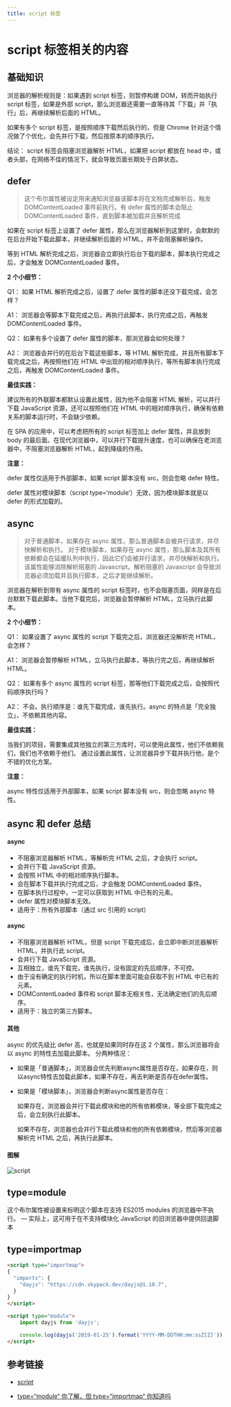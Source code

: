 ```yaml
---
title: script 标签
---
```


# script 标签相关的内容

## 基础知识

浏览器的解析规则是：如果遇到 script 标签，则暂停构建 DOM，转而开始执行 script 标签，如果是外部 script，那么浏览器还需要一直等待其「下载」并「执行」后，再继续解析后面的 HTML。

如果有多个 script 标签，是按照顺序下载然后执行的，但是 Chrome 针对这个情况做了个优化，会先并行下载，然后按原本的顺序执行。

结论： script 标签会阻塞浏览器解析 HTML，如果把 script 都放在 head 中，或者头部，在网络不佳的情况下，就会导致页面长期处于白屏状态。

## defer

> 这个布尔属性被设定用来通知浏览器该脚本将在文档完成解析后，触发 DOMContentLoaded 事件前执行。有 defer 属性的脚本会阻止 DOMContentLoaded 事件，直到脚本被加载并且解析完成

如果在 script 标签上设置了 defer 属性，那么在浏览器解析到这里时，会默默的在后台开始下载此脚本，并继续解析后面的 HTML，并不会阻塞解析操作。

等到 HTML 解析完成之后，浏览器会立即执行后台下载的脚本，脚本执行完成之后，才会触发 DOMContentLoaded 事件。

**2 个小细节：**

Q1： 如果 HTML 解析完成之后，设置了 defer 属性的脚本还没下载完成，会怎样？

A1： 浏览器会等脚本下载完成之后，再执行此脚本，执行完成之后，再触发 DOMContentLoaded 事件。

Q2： 如果有多个设置了 defer 属性的脚本，那浏览器会如何处理？

A2： 浏览器会并行的在后台下载这些脚本，等 HTML 解析完成，并且所有脚本下载完成之后，再按照他们在 HTML 中出现的相对顺序执行，等所有脚本执行完成之后，再触发 DOMContentLoaded 事件。

**最佳实践：**

建议所有的外联脚本都默认设置此属性，因为他不会阻塞 HTML 解析，可以并行下载 JavaScript 资源，还可以按照他们在 HTML 中的相对顺序执行，确保有依赖关系的脚本运行时，不会缺少依赖。

在 SPA 的应用中，可以考虑把所有的 script 标签加上 defer 属性，并且放到 body 的最后面。在现代浏览器中，可以并行下载提升速度，也可以确保在老浏览器中，不阻塞浏览器解析 HTML，起到降级的作用。

**注意：**

defer 属性仅适用于外部脚本，如果 script 脚本没有 src，则会忽略 defer 特性。

defer 属性对模块脚本（script type=‘module’）无效，因为模块脚本就是以 defer 的形式加载的。

## async

> 对于普通脚本，如果存在 async 属性，那么普通脚本会被并行请求，并尽快解析和执行。
> 对于模块脚本，如果存在 async 属性，那么脚本及其所有依赖都会在延缓队列中执行，因此它们会被并行请求，并尽快解析和执行。该属性能够消除解析阻塞的 Javascript。解析阻塞的 Javascript 会导致浏览器必须加载并且执行脚本，之后才能继续解析。

浏览器在解析到带有 async 属性的 script 标签时，也不会阻塞页面，同样是在后台默默下载此脚本。当他下载完后，浏览器会暂停解析 HTML，立马执行此脚本。

**2 个小细节：**

Q1： 如果设置了 async 属性的 script 下载完之后，浏览器还没解析完 HTML，会怎样？

A1： 浏览器会暂停解析 HTML，立马执行此脚本，等执行完之后，再继续解析 HTML。

Q2： 如果有多个 async 属性的 script 标签，那等他们下载完成之后，会按照代码顺序执行吗？

A2： 不会。执行顺序是：谁先下载完成，谁先执行。async 的特点是「完全独立」，不依赖其他内容。

**最佳实践：**

当我们的项目，需要集成其他独立的第三方库时，可以使用此属性，他们不依赖我们，我们也不依赖于他们。
通过设置此属性，让浏览器异步下载并执行他，是个不错的优化方案。

**注意：**

async 特性仅适用于外部脚本，如果 script 脚本没有 src，则会忽略 async 特性。

## async 和 defer 总结

#### async

- 不阻塞浏览器解析 HTML，等解析完 HTML 之后，才会执行 script。
- 会并行下载 JavaScript 资源。
- 会按照 HTML 中的相对顺序执行脚本。
- 会在脚本下载并执行完成之后，才会触发 DOMContentLoaded 事件。
- 在脚本执行过程中，一定可以获取到 HTML 中已有的元素。
- defer 属性对模块脚本无效。
- 适用于：所有外部脚本（通过 src 引用的 script）

#### async

- 不阻塞浏览器解析 HTML，但是 script 下载完成后，会立即中断浏览器解析 HTML，并执行此 script。
- 会并行下载 JavaScript 资源。
- 互相独立，谁先下载完，谁先执行，没有固定的先后顺序，不可控。
- 由于没有确定的执行时机，所以在脚本里面可能会获取不到 HTML 中已有的元素。
- DOMContentLoaded 事件和 script 脚本无相关性，无法确定他们的先后顺序。
- 适用于：独立的第三方脚本。

#### 其他

async 的优先级比 defer 高，也就是如果同时存在这 2 个属性，那么浏览器将会以 async 的特性去加载此脚本。 分两种情况：

- 如果是「普通脚本」，浏览器会优先判断async属性是否存在，如果存在，则以async特性去加载此脚本，如果不存在，再去判断是否存在defer属性。

- 如果是「模块脚本」，浏览器会判断async属性是否存在：

  如果存在，浏览器会并行下载此模块和他的所有依赖模块，等全部下载完成之后，会立刻执行此脚本。

  如果不存在，浏览器也会并行下载此模块和他的所有依赖模块，然后等浏览器解析完 HTML 之后，再执行此脚本。

#### 图解

![script](/images/script.png)

## type=module

这个布尔属性被设置来标明这个脚本在支持 ES2015 modules 的浏览器中不执行。 — 实际上，这可用于在不支持模块化 JavaScript 的旧浏览器中提供回退脚本

## type=importmap

```html
<script type="importmap">
{
  "imports": {
    "dayjs": "https://cdn.skypack.dev/dayjs@1.10.7",
  }
}
</script>

<script type="module">
    import dayjs from 'dayjs';

    console.log(dayjs('2019-01-25').format('YYYY-MM-DDTHH:mm:ssZ[Z]'));
</script>
```

## 参考链接

- [script](https://developer.mozilla.org/zh-CN/docs/Web/HTML/Element/script)

- [type=“module“ 你了解，但 type=“importmap“ 你知道吗](https://blog.csdn.net/qq449245884/article/details/126133582)
